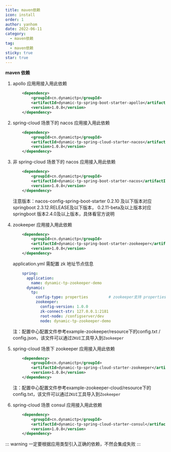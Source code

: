 ```yaml
---
title: maven依赖
icon: install
order: 1
author: yanhom
date: 2022-06-11
category:
  - maven依赖
tag:
  - maven依赖
sticky: true
star: true
---
```



**maven 依赖**

1. apollo 应用用接入用此依赖
   ```xml
       <dependency>
           <groupId>cn.dynamictp</groupId>
           <artifactId>dynamic-tp-spring-boot-starter-apollo</artifactId>
           <version>1.0.8</version>
       </dependency>
   ```

2. spring-cloud 场景下的 nacos 应用接入用此依赖
   ```xml
       <dependency>
           <groupId>cn.dynamictp</groupId>
           <artifactId>dynamic-tp-spring-cloud-starter-nacos</artifactId>
           <version>1.0.8</version>
       </dependency>
   ```

3. 非 spring-cloud 场景下的 nacos 应用接入用此依赖
   ```xml
       <dependency>
           <groupId>cn.dynamictp</groupId>
           <artifactId>dynamic-tp-spring-boot-starter-nacos</artifactId>
           <version>1.0.8</version>
       </dependency>
   ```
   注意版本：nacos-config-spring-boot-starter 0.2.10 及以下版本对应 springboot 2.3.12.RELEASE及以下版本，
   0.2.11-beta及以上版本对应springboot 版本2.4.0及以上版本，具体看官方说明

5. zookeeper 应用接入用此依赖
   ```xml
       <dependency>
           <groupId>cn.dynamictp</groupId>
           <artifactId>dynamic-tp-spring-boot-starter-zookeeper</artifactId>
           <version>1.0.8</version>
       </dependency>
   ```
   application.yml 需配置 zk 地址节点信息

    ```yaml
        spring:
          application:
            name: dynamic-tp-zookeeper-demo
          dynamic:
            tp:
              config-type: properties         # zookeeper支持 properties & json 配置
              zookeeper:
                config-version: 1.0.0
                zk-connect-str: 127.0.0.1:2181
                root-node: /configserver/dev
                node: dynamic-tp-zookeeper-demo
    ```
    注：配置中心配置文件参考example-zookeeper/resource下的config.txt / config.json，该文件可以通过`ZKUI`工具导入到`Zookeeper`
   
6. spring-cloud 场景下 zookeeper 应用接入用此依赖
   ```xml
       <dependency>
           <groupId>cn.dynamictp</groupId>
           <artifactId>dynamic-tp-spring-cloud-starter-zookeeper</artifactId>
           <version>1.0.8</version>
       </dependency>
   ```
   
   注：配置中心配置文件参考example-zookeeper-cloud/resource下的config.txt，该文件可以通过`ZKUI`工具导入到`Zookeeper`

7. spring-cloud 场景 consul 应用接入用此依赖
   ```xml
       <dependency>
           <groupId>cn.dynamictp</groupId>
           <artifactId>dynamic-tp-spring-cloud-starter-consul</artifactId>
           <version>1.0.8</version>
       </dependency>
   ```


::: warning
一定要根据应用类型引入正确的依赖，不然会集成失败
:::
